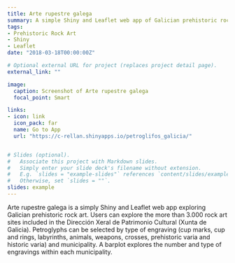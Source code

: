 ```yaml
---
title: Arte rupestre galega
summary: A simple Shiny and Leaflet web app of Galician prehistoric rock art.
tags:
- Prehistoric Rock Art
- Shiny
- Leaflet
date: "2018-03-18T00:00:00Z"

# Optional external URL for project (replaces project detail page).
external_link: ""

image:
  caption: Screenshot of Arte rupestre galega
  focal_point: Smart

links:
- icon: link
  icon_pack: far
  name: Go to App
  url: "https://c-rellan.shinyapps.io/petroglifos_galicia/"


# Slides (optional).
#   Associate this project with Markdown slides.
#   Simply enter your slide deck's filename without extension.
#   E.g. `slides = "example-slides"` references `content/slides/example-slides.md`.
#   Otherwise, set `slides = ""`.
slides: example
---
```


Arte rupestre galega is a simply Shiny and Leaflet web app exploring Galician prehistoric rock art. Users can explore the more than 3.000 rock art sites included in the Dirección Xeral de Patrimonio Cultural (Xunta de Galicia). Petroglyphs can be selected by type of engraving (cup marks, cup and rings, labyrinths, animals, weapons, crosses, prehistoric varia and historic varia) and municipality. A barplot explores the number and type of engravings within each municipality. 





